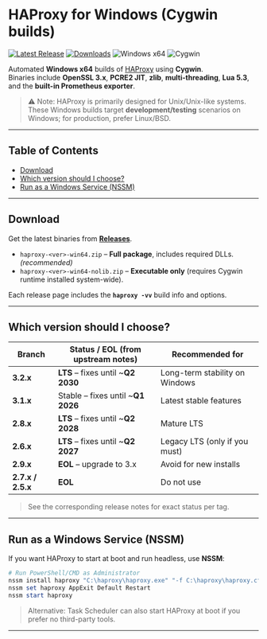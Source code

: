 # HAProxy for Windows (Cygwin builds)

[![Latest Release](https://img.shields.io/github/v/release/xjoker/HAProxyForWindows?display_name=release)](https://github.com/xjoker/HAProxyForWindows/releases)
[![Downloads](https://img.shields.io/github/downloads/xjoker/HAProxyForWindows/total)](https://github.com/xjoker/HAProxyForWindows/releases)
![Windows x64](https://img.shields.io/badge/Windows-x64-blue)
![Cygwin](https://img.shields.io/badge/Built%20with-Cygwin-1f9f3f)

Automated **Windows x64** builds of [HAProxy](https://www.haproxy.org/) using **Cygwin**.  
Binaries include **OpenSSL 3.x**, **PCRE2 JIT**, **zlib**, **multi-threading**, **Lua 5.3**, and the **built-in Prometheus exporter**.

> ⚠️ Note: HAProxy is primarily designed for Unix/Unix-like systems. These Windows builds target **development/testing** scenarios on Windows; for production, prefer Linux/BSD.

---

## Table of Contents

- [Download](#download)
- [Which version should I choose?](#which-version-should-i-choose)
- [Run as a Windows Service (NSSM)](#run-as-a-windows-service-nssm)

---

## Download

Get the latest binaries from **[Releases](https://github.com/xjoker/HAProxyForWindows/releases)**.

- `haproxy-<ver>-win64.zip` – **Full package**, includes required DLLs. *(recommended)*
- `haproxy-<ver>-win64-nolib.zip` – **Executable only** (requires Cygwin runtime installed system-wide).

Each release page includes the **`haproxy -vv`** build info and options.

---

## Which version should I choose?

| Branch | Status / EOL (from upstream notes) | Recommended for |
|---|---|---|
| **3.2.x** | **LTS** – fixes until ~**Q2 2030** | Long-term stability on Windows |
| **3.1.x** | Stable – fixes until ~**Q1 2026** | Latest stable features |
| **2.8.x** | **LTS** – fixes until ~**Q2 2028** | Mature LTS |
| **2.6.x** | **LTS** – fixes until ~**Q2 2027** | Legacy LTS (only if you must) |
| **2.9.x** | **EOL** – upgrade to 3.x | Avoid for new installs |
| **2.7.x / 2.5.x** | **EOL** | Do not use |

> See the corresponding release notes for exact status per tag.

---

## Run as a Windows Service (NSSM)

If you want HAProxy to start at boot and run headless, use **NSSM**:

```powershell
# Run PowerShell/CMD as Administrator
nssm install haproxy "C:\haproxy\haproxy.exe" "-f C:\haproxy\haproxy.cfg"
nssm set haproxy AppExit Default Restart
nssm start haproxy
```

> Alternative: Task Scheduler can also start HAProxy at boot if you prefer no third-party tools.

---
